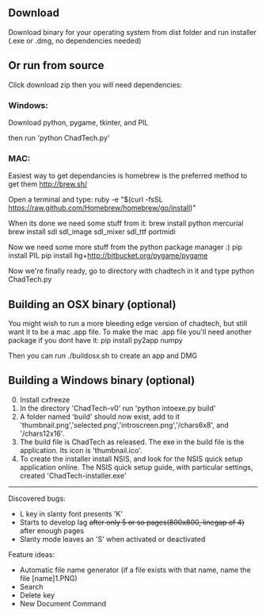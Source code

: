 ## Download 

Download binary for your operating system from dist folder and run installer (.exe or .dmg, no dependencies needed)

## Or run from source

Click download zip then you will need dependencies:

### Windows:

Download python, pygame, tkinter, and PIL

then run 'python ChadTech.py'

### MAC:

Easiest way to get dependancies is homebrew is the preferred method to get them http://brew.sh/

Open a terminal and type:
ruby -e "$(curl -fsSL https://raw.github.com/Homebrew/homebrew/go/install)"

When its done we need some stuff from it:
brew install python mercurial
brew install sdl sdl_image sdl_mixer sdl_ttf portmidi 

Now we need some more stuff from the python package manager :)
pip install PIL
pip install hg+http://bitbucket.org/pygame/pygame

Now we're finally ready, go to directory with chadtech in it and type
python ChadTech.py




## Building an OSX binary (optional)
You might wish to run a more bleeding edge version of chadtech, but still want it to be a mac .app file. To make the mac .app file you'll need another package if you dont have it:
pip install py2app numpy

Then you can run ./buildosx.sh to create an app and DMG

## Building a Windows binary (optional)

0. Install cxfreeze
1. In the directory 'ChadTech-v0' run 'python intoexe.py build' 
2. A folder named 'build' should now exist, add to it 'thumbnail.png','selected.png','introscreen.png','/chars6x8', and '/chars12x16'.
3. The build file is ChadTech as released. The exe in the build file is the application. Its icon is 'thumbnail.ico'. 
4. To create the installer install NSIS, and look for the NSIS quick setup application online. The NSIS quick setup guide, with particular settings, created 'ChadTech-installer.exe'


----------------------------------------------

Discovered bugs:

* L key in slanty font presents 'K'
* Starts to develop lag ~~after only 5 or so pages(800x800, linegap of 4)~~ after enough pages
* Slanty mode leaves an 'S' when activated or deactivated

Feature ideas:

* Automatic file name generator (if a file exists with that name, name the file [name]1.PNG)
* Search
* Delete key
* New Document Command
